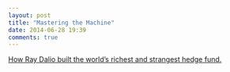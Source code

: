 ```yaml
---
layout: post
title: "Mastering the Machine"
date: 2014-06-28 19:39
comments: true
---
```


[How Ray Dalio built the world’s richest and strangest hedge fund.](http://www.newyorker.com/reporting/2011/07/25/110725fa_fact_cassidy?currentPage=all)
